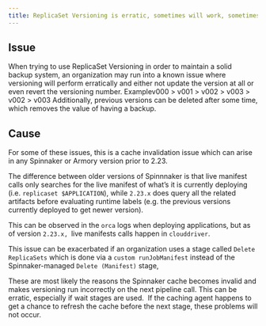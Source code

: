 ```yaml
---
title: ReplicaSet Versioning is erratic, sometimes will work, sometimes will not
---
```


## Issue
When trying to use ReplicaSet Versioning in order to maintain a solid backup system, an organization may run into a known issue where versioning will perform erratically and either not update the version at all or even revert the versioning number. Examplev000 > v001 > v002 > v003 > v002 > v003
Additionally, previous versions can be deleted after some time, which removes the value of having a backup.

## Cause
For some of these issues, this is a cache invalidation issue which can arise in any Spinnaker or Armory version prior to 2.23.

The difference between older versions of Spinnnaker is that live manifest calls only searches for the live manifest of what’s it is currently deploying (i.e. ```replicaset $APPLICATION```), while ```2.23.x``` does query all the related artifacts before evaluating runtime labels (e.g. the previous versions currently deployed to get newer version).

This can be observed in the ```orca``` logs when deploying applications, but as of version ```2.23.x, ```live manifests calls happen in ```clouddriver```.

This issue can be exacerbated if an organization uses a stage called ```Delete ReplicaSets``` which is done via a ```custom runJobManifest``` instead of the Spinnaker-managed ```Delete (Manifest)``` stage,

These are most likely the reasons the Spinnaker cache becomes invalid and makes versioning run incorrectly on the next pipeline call. This can be erratic, especially if wait stages are used.  If the caching agent happens to get a chance to refresh the cache before the next stage, these problems will not occur. 


